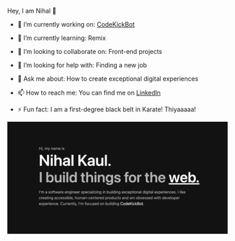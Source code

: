 Hey, I am Nihal 👋

- 🔭 I’m currently working on: [CodeKickBot](https://codekickbot.com/)

- 🌱 I’m currently learning: Remix

- 👯 I’m looking to collaborate on: Front-end projects

- 🤔 I’m looking for help with: Finding a new job

- 💬 Ask me about: How to create exceptional digital experiences

- 📫 How to reach me: You can find me on [LinkedIn](https://www.linkedin.com/in/nihalwashere/)

- ⚡ Fun fact: I am a first-degree black belt in Karate! Thiyaaaaa!

<img src="https://github.com/nihalwashere/nihalwashere/blob/master/about.png?raw=true" alt="About me" />
